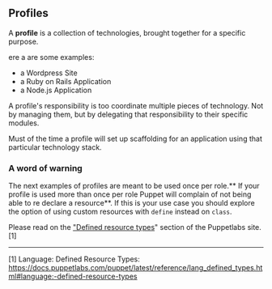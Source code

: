 ## Profiles

A **profile** is a collection of technologies, brought together for a specific purpose.

ere a are some examples:
* a Wordpress Site
* a Ruby on Rails Application
* a Node.js Application

A profile's responsibility is too coordinate multiple pieces of technology. Not by managing them, but by delegating that responsibility to their specific modules. 

Must of the time a profile will set up scaffolding for an application using that particular technology stack.

### A word of warning

The next examples of profiles are meant to be used once per role.** If your profile is used more than once per role Puppet will complain of not being able to re declare a resource**. If this is your use case you should explore the option of using custom resources with `define` instead on `class`.

Please read on the ["Defined resource types](https://docs.puppetlabs.com/puppet/latest/reference/lang_defined_types.html)" section of the Puppetlabs site. [1]



---
[1] Language: Defined Resource Types: https://docs.puppetlabs.com/puppet/latest/reference/lang_defined_types.html#language:-defined-resource-types

